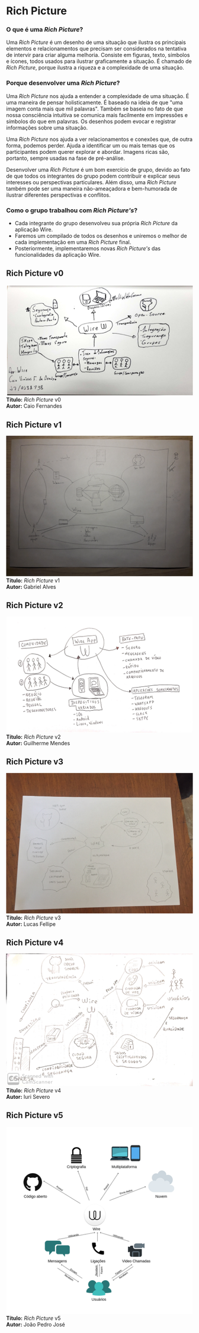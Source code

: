 # Rich Picture 

### O que é uma *Rich Picture*?
Uma *Rich Picture* é um desenho de uma situação que ilustra os principais elementos e relacionamentos que precisam ser considerados na tentativa de intervir para criar alguma melhoria. Consiste em figuras, texto, símbolos e ícones, todos usados para ilustrar graficamente a situação. É chamado de *Rich Picture*, porque ilustra a riqueza e a complexidade de uma situação.

### Porque desenvolver uma *Rich Picture*?
Uma *Rich Picture* nos ajuda a entender a complexidade de uma situação. É uma maneira de pensar holisticamente. É baseado na ideia de que "uma imagem conta mais que mil palavras". Também se baseia no fato de que nossa consciência intuitiva se comunica mais facilmente em impressões e símbolos do que em palavras. Os desenhos podem evocar e registrar informações sobre uma situação.

Uma *Rich Picture* nos ajuda a ver relacionamentos e conexões que, de outra forma, podemos perder. Ajuda a identificar um ou mais temas que os participantes podem querer explorar e abordar. Imagens ricas são, portanto, sempre usadas na fase de pré-análise.

Desenvolver uma *Rich Picture* é um bom exercício de grupo, devido ao fato de que todos os integrantes do grupo podem contribuir e explicar seus interesses ou perspectivas particulares. Além disso, uma *Rich Picture* também pode ser uma maneira não-ameaçadora e bem-humorada de ilustrar diferentes perspectivas e conflitos.


### Como o grupo trabalhou com *Rich Picture's*?

* Cada integrante do grupo desenvolveu sua própria *Rich Picture* da aplicação Wire.
* Faremos um compilado de todos os desenhos e uniremos o melhor de cada implementação em uma *Rich Picture* final.
* Posteriormente, implementaremos novas *Rich Picture's* das funcionalidades da aplicação Wire.

## Rich Picture v0
<img src="docs/rich_picture/images/Caio.png">
<br>
<b>Título:</b> <i>Rich Picture</i> v0
<br>
<b>Autor:</b> Caio Fernandes


## Rich Picture v1
<img src="docs/rich_picture/images/Gabriel.jpg">
<br>
<b>Título:</b> <i>Rich Picture</i> v1
<br>
<b>Autor:</b> Gabriel Alves

## Rich Picture v2
<img src="docs/rich_picture/images/Guilherme.jpg">
<br>
<b>Título:</b> <i>Rich Picture</i> v2
<br>
<b>Autor:</b> Guilherme Mendes

## Rich Picture v3
<img src="docs/rich_picture/images/Lucas.jpg">
<br>
<b>Título:</b> <i>Rich Picture</i> v3
<br>
<b>Autor:</b> Lucas Fellipe

## Rich Picture v4
<img src="docs/rich_picture/images/Iuri.jpg">
<br>
<b>Título:</b> <i>Rich Picture</i> v4
<br>
<b>Autor:</b> Iuri Severo

## Rich Picture v5
<img src="docs/rich_picture/images/Joao.png">
<br>
<b>Título:</b> <i>Rich Picture</i> v5
<br>
<b>Autor:</b> João Pedro José
